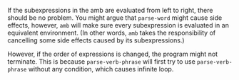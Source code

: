 If the subexpressions in the amb are evaluated from left to right,
there should be no problem. You might argue that `parse-word` might cause
side effects, however, `amb` will make sure every subexpression is
evaluated in an equivalent environment. (In other words, `amb`
takes the responsibility of cancelling some side effects caused by its
subexpressions.)

However, if the order of expressions is changed, the program
might not terminate. This is because `parse-verb-phrase` will
first try to use `parse-verb-phrase` without any condition,
which causes infinite loop.
